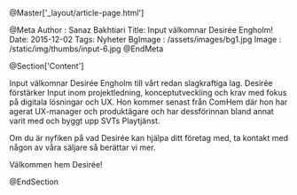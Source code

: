 @Master['_layout/article-page.html']

@Meta
Author : Sanaz Bakhtiari
Title: Input välkomnar Desirée Engholm!
Date: 2015-12-02
Tags: Nyheter
BgImage : /assets/images/bg1.jpg
Image : /static/img/thumbs/input-6.jpg
@EndMeta

@Section['Content']

Input välkomnar Desirée Engholm till vårt redan slagkraftiga lag. Desirée förstärker Input inom projektledning, konceptutveckling och krav med fokus på digitala lösningar och UX. Hon kommer senast från ComHem där hon har agerat UX-manager och produktägare och har dessförinnan bland annat varit med och byggt upp SVTs Playtjänst.

Om du är nyfiken på vad Desirée kan hjälpa ditt företag med, ta kontakt med någon av våra säljare så berättar vi mer.

Välkommen hem Desirée!

@EndSection
